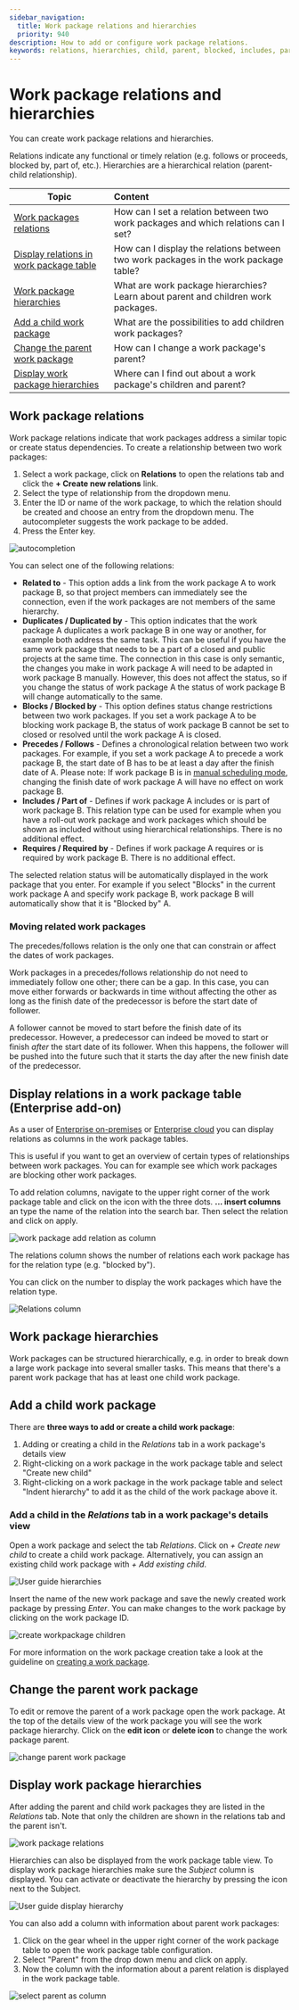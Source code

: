 ```yaml
---
sidebar_navigation:
  title: Work package relations and hierarchies
  priority: 940
description: How to add or configure work package relations.
keywords: relations, hierarchies, child, parent, blocked, includes, part of
---
```


# Work package relations and hierarchies

You can create work package relations and hierarchies.

Relations indicate any functional or timely relation (e.g. follows or proceeds, blocked by, part of, etc.). Hierarchies are a hierarchical relation (parent-child relationship).

| Topic                                                        | Content                                                      |
| ------------------------------------------------------------ | :----------------------------------------------------------- |
| [Work packages relations](#work-package-relations)           | How can I set a relation between two work packages and which relations can I set? |
| [Display relations in work package table](#display-relations-in-a-work-package-table-enterprise-add-on) | How can I display the relations between two work packages in the work package table? |
| [Work package hierarchies](#work-package-hierarchies)        | What are work package hierarchies? Learn about parent and children work packages. |
| [Add a child work package](#add-a-child-work-package)        | What are the possibilities to add children work packages?    |
| [Change the parent work package](#change-the-parent-work-package) | How can I change a work package's parent?                    |
| [Display work package hierarchies](#display-work-package-hierarchies) | Where can I find out about a work package's children and parent? |

## Work package relations

Work package relations indicate that work packages address a similar topic or create status dependencies. To create a relationship between two work packages:

1. Select a work package, click on **Relations** to open the relations tab and click the **+ Create new relations** link.
2. Select the type of relationship from the dropdown menu.
3. Enter the ID or name of the work package, to which the relation should be created and choose an entry from the dropdown menu. The autocompleter suggests the work package to be added.
4. Press the Enter key.

![autocompletion](autocompletion.png)

You can select one of the following relations:

- **Related to** - This option adds a link from the work package A to work package B, so that project members can immediately see the connection, even if the work packages are not members of the same hierarchy. 
- **Duplicates / Duplicated by** - This option indicates that the work package A duplicates a work package B in one way or another, for example both address the same task. This can be useful if you have the same work package that needs to be a part of a closed and public projects at the same time. The connection in this case is only semantic, the changes you make in work package A will need to be adapted in work package B manually. However, this does not affect the status, so if you change the status of work package A the status of work package B will change automatically to the same. 
- **Blocks / Blocked by** - This option defines status change restrictions between two work packages. If you set a work package A to be blocking work package B, the status of work package B cannot be set to closed or resolved until the work package A is closed.
- **Precedes / Follows** - Defines a chronological relation between two work packages. For example, if you set a work package A to precede a work package B, the start date of B has to be at least a day after the finish date of A.
  Please note: If work package B is in [manual scheduling mode](../../gantt-chart/scheduling/#manual-scheduling-mode), changing the finish date of work package A will have no effect on work package B.
- **Includes / Part of** - Defines if work package A includes or is part of work package B. This relation type can be used for example when you have a roll-out work package and work packages which should be shown as included without using hierarchical relationships. There is no additional effect.
- **Requires / Required by** - Defines if work package A requires or is required by work package B. There is no additional effect.

The selected relation status will be automatically displayed in the work package that you enter. For example if you select "Blocks" in the current work package A and specify work package B, work package B will automatically show that it is "Blocked by" A.

### Moving related work packages
The precedes/follows relation is the only one that can constrain or affect the dates of work packages. 

Work packages in a precedes/follows relationship do not need to immediately follow one other; there can be a gap. In this case, you can move either forwards or backwards in time without affecting the other as long as the finish date of the predecessor is before the start date of follower.

A follower cannot be moved to start before the finish date of its predecessor. However, a predecessor can indeed be moved to start or finish _after_ the start date of its follower. When this happens, the follower will be pushed into the future such that it starts the day after the new finish date of the predecessor.

## Display relations in a work package table (Enterprise add-on)

As a user of [Enterprise on-premises](https://www.openproject.org/enterprise-edition/) or [Enterprise cloud](https://www.openproject.org/hosting/) you can display relations as columns in the work package tables.

This is useful if you want to get an overview of certain types of relationships between work packages. You can for example see which work packages are blocking other work packages.

To add relation columns, navigate to the upper right corner of the work package table and click on the icon with the three dots. **... insert columns** an type the name of the relation into the search bar. Then select the relation and click on apply.

![work package add relation as column](work-package-add-relation-as-column.png)

The relations column shows the number of relations each work package has for the relation type (e.g. "blocked by").

You can click on the number to display the work packages which have the relation type.

![Relations column](Relations_column.png)

## Work package hierarchies

Work packages can be structured hierarchically, e.g. in order to break down a large work package into several smaller tasks. This means that there's a parent work package that has at least one child work package.

## Add a child work package

There are **three ways to add or create a child work package**:

1. Adding or creating a child in the *Relations* tab in a work package's details view
2. Right-clicking on a work package in the work package table and select "Create new child"
3. Right-clicking on a work package in the work package table and select "Indent hierarchy" to add it as the child of the work package above it.

### Add a child in the *Relations* tab in a work package's details view

Open a work package and select the tab *Relations*. Click on *+ Create new child* to create a child work package. Alternatively, you can assign an existing child work package with *+ Add existing child*.

![User guide hierarchies](User-guide-hierarchies.png)

Insert the name of the new work package and save the newly created work package by pressing *Enter*. You can make changes to the work package by clicking on the work package ID.

![create workpackage children](image-20200129144540902.png)

For more information on the work package creation take a look at the guideline on [creating a work package](../create-work-package).

## Change the parent work package

To edit or remove the parent of a work package open the work package. At the top of the details view of the work package you will see the work package hierarchy. Click on the **edit icon** or **delete icon** to change the work package parent.

![change parent work package](change-parent-work-package.png)

## Display work package hierarchies

After adding the parent and child work packages they are listed in the *Relations* tab.
Note that only the children are shown in the relations tab and the parent isn't.

![work package relations](image-20200129145033802.png)

Hierarchies can also be displayed from the work package table view.
To display work package hierarchies make sure the *Subject* column is displayed. You can activate or deactivate the hierarchy by pressing the icon next to the Subject.

![User guide display hierarchy](User-guide-display-hierarchy.png)

You can also add a column with information about parent work packages:

1. Click on the gear wheel in the upper right corner of the work package table to open the work package table configuration.
2. Select "Parent" from the drop down menu and click on apply.
3. Now the column with the information about a parent relation is displayed in the work package table.

![select parent as column](select-parent-as-column.png)
